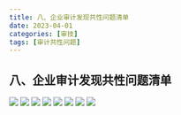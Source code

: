 ```yaml
---
title: 八、企业审计发现共性问题清单
date: 2023-04-01
categories: [审技]
tags: [审计共性问题]
---
```

## 八、企业审计发现共性问题清单

![](https://img.richfan.site/audit/审计发现共性问题清单/八、企业审计发现共性问题清单/企业审计发现共性问题清单_页面_079.webp)
![](https://img.richfan.site/audit/审计发现共性问题清单/八、企业审计发现共性问题清单/企业审计发现共性问题清单_页面_080.webp)
![](https://img.richfan.site/audit/审计发现共性问题清单/八、企业审计发现共性问题清单/企业审计发现共性问题清单_页面_081.webp)
![](https://img.richfan.site/audit/审计发现共性问题清单/八、企业审计发现共性问题清单/企业审计发现共性问题清单_页面_082.webp)
![](https://img.richfan.site/audit/审计发现共性问题清单/八、企业审计发现共性问题清单/企业审计发现共性问题清单_页面_083.webp)
![](https://img.richfan.site/audit/审计发现共性问题清单/八、企业审计发现共性问题清单/企业审计发现共性问题清单_页面_084.webp)
![](https://img.richfan.site/audit/审计发现共性问题清单/八、企业审计发现共性问题清单/企业审计发现共性问题清单_页面_085.webp)
![](https://img.richfan.site/audit/审计发现共性问题清单/八、企业审计发现共性问题清单/企业审计发现共性问题清单_页面_086.webp)
